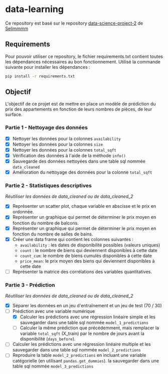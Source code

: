 # data-learning

Ce repository est basé sur le
repository [data-science-project-2](https://github.com/Selimmmm/data-science-project-2/blob/master/consignes.ipynb)
de [Selimmmm](https://github.com/Selimmmm)

## Requirements

Pour pouvoir utiliser ce repository, le fichier requirements.txt contient toutes les dépendances nécessaires au bon
fonctionnement.
Utilisé la commande suivante pour installer les dépendances :

```bash
pip install -r requirements.txt
```

## Objectif

L'objectif de ce projet est de mettre en place un modèle de prédiction du prix des appartements en fonction de leurs
nombres de pièces, de leur surface.

### Partie 1 - Nettoyage des données

- [x] Nettoyer les données pour la colonnes `availability`
- [x] Nettoyer les données pour la colonnes `size`
- [x] Nettoyer les données pour la colonnes `total_sqft`
- [x] Vérification des données à l'aide de la méthode `info()`
- [x] Sauvegarde des données nettoyées dans une table sql nommée `data_cleaned`
- [x] Amélioration du nettoyage des données pour la colonne `total_sqft`

### Partie 2 - Statistiques descriptives

*Réutiliser les données de data_cleaned ou de data_cleaned_2*

- [x] Représenter un scatter plot, chaque variable en abscisse et le prix en ordonnée.
- [x] Représenter un graphique qui permet de déterminer le prix moyen en fonction du nombre de balcons.
- [x] Représenter un graphique qui permet de déterminer le prix moyen en fonction du nombre de salles de bains.
- [x] Créer une data frame qui contient les colonnes suivantes :
    - `availability` : les dates de disponibilité possibles (valeurs uniques)
    - `count` : le nombre de biens qui deviennent disponibles à cette date
    - `count_cum`: le nombre de biens cumulés disponibles à cette date
    - `price_mean`: le prix moyen des biens qui deviennent disponibles à cette date
- [ ] Représenter la matrice des corrélations des variables quantitatives.

### Partie 3 - Prédiction

*Réutiliser les données de data_cleaned ou de data_cleaned_2*

- [x] Séparer les données en un jeu d'entraînement et un jeu de test (70 / 30)
- [ ] Prédiction avec une variable numérique
    - [x] Calculer les prédictions avec une régression linéaire simple et les sauvegarder dans une table sql
      nommée `model_1_predictions`
    - [ ] Calculer la même prédiction que précédemment, mais remplacer la variable `total_sqft` (X_train) par le nombre
      de jours avant la disponibilité (`days_before`).
- [ ] Calculer les prédictions avec une régression linéaire multiple et les sauvegarder dans une table sql
  nommée `model_2_predictions`
- [ ] Reproduire la table `model_2_predictions` en incluant une variable catégorielle (en
  utilisant `pandas.get_dummies`). la sauvegarder dans une table sql nommée `model_3_predictions`